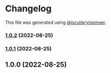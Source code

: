 # Changelog

This file was generated using [@jscutlery/semver](https://github.com/jscutlery/semver).

### [1.0.2](https://github.com/ubirajaramneto/d33l/compare/v1.0.1...v1.0.2) (2022-08-25)

### [1.0.1](https://github.com/ubirajaramneto/d33l/compare/v1.0.0...v1.0.1) (2022-08-25)

## 1.0.0 (2022-08-25)
